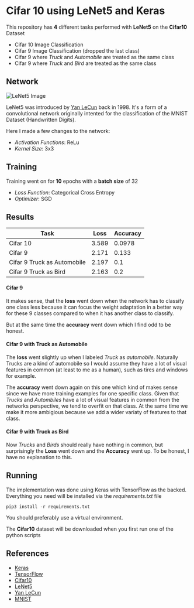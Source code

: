# Cifar 10 using LeNet5 and Keras

This repository has **4** different tasks performed with **LeNet5** on the **Cifar10** Dataset

* Cifar 10 Image Classification
* Cifar  9 Image Classification (dropped the last class)
* Cifar 9 where *Truck* and *Automobile* are treated as the same class
* Cifar 9 where *Truck* and *Bird* are treated as the same class

## Network

![LeNet5 Image](https://i.stack.imgur.com/tLKYz.png)

LeNet5 was introduced by [Yan LeCun](http://yann.lecun.com) back in 1998. It's a form of a convolutional network originally intented for the classification of the MNIST Dataset (Handwritten Digits).

Here I made a few changes to the network:

* *Activation Functions*: ReLu
* *Kernel Size*: 3x3

## Training

Training went on for **10** epochs with a **batch size** of 32

* *Loss Function*: Categorical Cross Entropy
* *Optimizer*: SGD

## Results

| Task                        | Loss  | Accuracy |
|-----------------------------|-------|----------|
| Cifar 10                    | 3.589 | 0.0978   |
| Cifar 9                     | 2.171 | 0.133    |
| Cifar 9 Truck as Automobile | 2.197 | 0.1      |
| Cifar 9 Truck as Bird       | 2.163 | 0.2      |

#### Cifar 9

It makes sense, that the **loss** went down when the network has to classify one class less because it can focus the weight adaptation in a better way for these 9 classes compared to when it has another class to classify.

But at the same time the **accuracy** went down which I find odd to be honest.

#### Cifar 9 with Truck as Automobile

The **loss** went slightly up when I labeled *Truck* as *automobile*. Naturally Trucks are a kind of automobile so I would assume they have a lot of visual features in common (at least to me as a human), such as tires and windows for example.

The **accuracy** went down again on this one which kind of makes sense since we have more training examples for one specific class. Given that *Trucks* and *Autombiles* have a lot of visual features in common from the networks perspective, we tend to overfit on that class. At the same time we make it more ambigious because we add a wider variaty of features to that class.

#### Cifar 9 with Truck as Bird

Now *Trucks* and *Birds* should really have nothing in common, but surprisingly the **Loss** went down and the **Accuracy** went up. To be honest, I have no explanation to this.

## Running

The implementation was done using Keras with TensorFlow as the backed. Everything you need will be installed via the *requirements.txt* file

```
pip3 install -r requirements.txt
```

You should preferably use a virtual environment.

The **Cifar10** dataset will be downloaded when you first run one of the python scripts

## References

* [Keras](https://keras.io/)
* [TensorFlow](https://www.tensorflow.org)
* [Cifar10](https://www.cs.toronto.edu/~kriz/cifar.html)
* [LeNet5](http://yann.lecun.com/exdb/lenet/)
* [Yan LeCun](http://yann.lecun.com)
* [MNIST](http://yann.lecun.com/exdb/mnist/)
